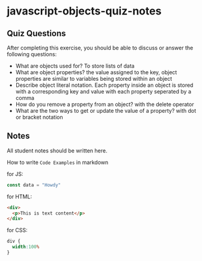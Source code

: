 # javascript-objects-quiz-notes

## Quiz Questions

After completing this exercise, you should be able to discuss or answer the following questions:

- What are objects used for?
To store lists of data
- What are object properties?
the value assigned to the key, object properties are similar to variables being stored within an object
- Describe object literal notation.
Each property inside an object is stored with a corresponding key and value with each property seperated by a comma
- How do you remove a property from an object?
with the delete operator
- What are the two ways to get or update the value of a property?
with dot or bracket notation
## Notes

All student notes should be written here.


How to write `Code Examples` in markdown

for JS:
```javascript
const data = "Howdy"
```

for HTML:
```html
<div>
  <p>This is text content</p>
</div>
```

for CSS:
```css
div {
  width:100%
}
```
